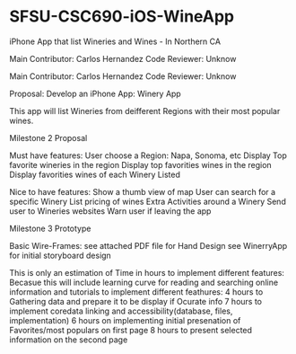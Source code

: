 # SFSU-CSC690-iOS-WineApp
iPhone App that list Wineries and Wines - In Northern CA

Main Contributor: Carlos Hernandez
Code Reviewer: Unknow

Main Contributor: Carlos Hernandez Code Reviewer: Unknow

Proposal: Develop an iPhone App: Winery App

This app will list Wineries from deifferent Regions with their most popular wines.

Milestone 2 Proposal 

Must have features: 
    User choose a Region: Napa, Sonoma, etc 
    Display Top favorite wineries in the region 
    Display top favorities wines in the region 
    Display favorities wines of each Winery Listed     

Nice to have features: 
    Show a thumb view of map
    User can search for a specific Winery
    List pricing of wines 
    Extra Activities around a Winery 
    Send user to Wineries websites 
    Warn user if leaving the app

Milestone 3 Prototype

Basic Wire-Frames:
see attached PDF file for Hand Design
see WinerryApp for initial storyboard design

This is only an estimation of Time in hours to implement different features:
Becasue this will include learning curve for reading and searching online information and tutorials to implement different feathures:
4   hours to Gathering data and prepare it to be display if Ocurate info 
7   hours to implement coredata linking and accessibility(database, files, implementation)
6 hours on implementing initial presenation of Favorites/most populars on first page
8 hours to present selected information on the second page

